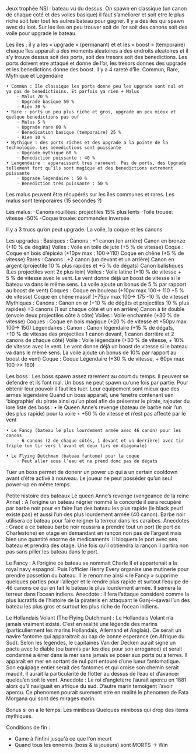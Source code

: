 Jeux trophée NSI : bateau vu du dessus. On spawn en classique (un canon de chaque coté et des voiles basique) il faut s’ameliorer et soit etre le plus riche soit tuer tout les autres bateau pour gagner. Il y a des iles qui spawn avec du loot. Sur les iles on peu trouver soit de l’or soit des canons soit des voile pour upgrade le bateau.

Les îles :
il y a les « upgrade » (permanant) et et les « boost » (temporaire)
chaque îles apparaît a des moments aleatoires a des endroits aleatoires et il s’y trouve dessus soit des ports, soit des tresors soit des benedictions. Les ports doivent etre attaqué et donne de l’or, les tresors donnes des upgrade et les benedictions donne des boost. Il y a 4 rareté d’île. Commun, Rare, Mythique et Legendaire 

    • Commun : Ile classique les ports donne peu les upgrade sont nul et ya pas de benedictioins. Et parfois ya rien + Malus
        ◦ Malus 20 %
        ◦ Upgrade basique 50 %
        ◦ Rien 30 %
    • Rare : ports un peu plus riche et gros, upgrade un peu mieux et quelque benedictions pas ouf
        ◦ Malus 5 %
        ◦ Upgrade rare 60 %
        ◦ Benedication basique (temporaire) 25 %
        ◦ Rien 10 %
    • Mythique : des ports riches et des upgrade a la pointe de la technologie. Les benedictions sont puissante
        ◦ Upgrade mythique 60 %
        ◦ Benediction puissante : 40 %
    • Lengendaire : apparaissent tres rarement. Pas de ports, des Upgrade tellement fort qu’ils sont magique et des benedictions extrement puissante
        ◦ Upgrade légendaire : 50 %
        ◦ Benediction très puissante : 50 %

Les malus peuvent être récupérés sur les îles communes et rares.
Les malus sont temporaires (15 secondes ?)

Les malus:
-Canons rouillées: projectiles 15% plus lents
-Toile trouée: vitesse -50%
-Coque trouée: commandes inversée

il y a 3 trucs qu’on peut upgrade. La voile, la coque et les canons

Les upgrades :
Basiques :
	Canons :
		+1 canon (en arrière)
		Canon en bronze (+10 % de dégâts)
	Voiles :
		Voile en toile de jute (+5 % de vitesse)
	Coque :
		Coque en bois d’épicéa (+10pv max : 100→110)
		Coque en chêne (+5 % de vitesse)
Rares :
	Canons :
		+2 canon (un devant et un arrière)
		Canon en argent (projectile 10 % plus rapides et +5 % de dégats)
		Canon balistiques (Les projectiles vont 2x plus loin)
	Voiles :
		Voile latine (+10 % de vitesse + 5 % de vitesse avec le vent. Le vent donne déjà un 		boost de vitesse si le bateau va dans le même sens. La voile ajoute un bonus de 5 % 		par rapport au boost de vent)
	Coques :
		Coque en bouleau (+10pv max 100→ 110 +5 % de vitesse)
		Coque en chêne massif (+75pv max 100→ 175 -10 % de vitesse)
Mythiques :
	Canons :
		Canon en or (+10 % de dégâts et projectiles 10 % plus rapides)
		+3 canons (1 sur chaque côté et un en arrière)
		Canon à tir double (envoie deux projectiles côte à côte)
	Voiles :
		Voile enchantée (+30 % de vitesse)
	Coques :
		Coque en bois magique (+20 % de vitesse et +50pv max 100→ 150)
Légendaires :
	Canon :
		Canon légendaire (+15 % de dégats, +10 % de vitesse des projectiles
		1 canon devant, 1 canon derrière et 2 canons de chaque côté)
	Voile :
		Voile légendaire (+30 % de vitesse, + 10% de vitesse avec le vent. Le vent donne 		déjà un boost de vitesse si le bateau va dans le même sens. La voile ajoute un bonus 		de 10% par rapport au boost de vent)
	Coque :
		Coque Légendaire (+30 % de vitesse, + 60pv max 100→> 160)
		

Les boss :
Les boss spawn assez rarement au court du temps. Il peuvent se defendre et ils font mal. Un boss ne peut spawn qu’une fois par partie. Pour obtenir leur pouvoir il faut les tuer. Leur equipement sont mieux que des armes legendaire
Quand un boss apparaît, une fenetre contenant uen ‘biographie’ du pirate ainsi qu’un pixel afin de présenter le pirate, rajouter du lore
liste des boss :
    • le Queen Anne’s revenge (bateau de barbe noir l’un des plus rapide) pour la voile
        ◦ +50 % de vitesse et n’est pas affecté par le vent 

    • Le Fancy (bateau le plus lourdement armée avec 46 canon) pour les canons
        ◦ 6 canons (2 de chaque côtés, 1 devant et un derrière) avec tir triple (un tir vers l’avant et deux tirs en diagonale)

    • Le Flying Dutchman (bateau fantome) pour la coque
        ◦ Peut aller sous l’eau et ne prend donc pas de dégats

Tuer un boss permet de donenr un power up qui a un certain cooldown avant d’être activé à nouveau.
Le joueur ne peut posséder qu’un seul power-up en même temps.

Petite histoire des bateaux
Le queen Anne’s revenge (vengeance de la reine Anne) : A l’origine un bateau négrier nommé la concorde il sera recupéré par barbe noir pour en faire l’un des bateau les plus rapide (le black peurl existe pas) et aussi l’un des plus lourdement armée (40 canon). Barbe noir utilisera ce bateau pour faire reigner la terreur dans les caraibes.
Anecdotes : Grace a ce bateau barbe noir reussira a prendre tout un port (le port de Charlestone) en otage en demandant en rançon non pas de l’argent mais bien une quantité enorme de medicaments. Il bloquera le port avec ses bateau et prendra des otage. Une fois qu’il obtiendra la rançon il partira non pas sans piller les bateau dans le port.

Le Fancy : A l’origine ce bateau se nommait Charle II et appartenait a la royal navy espagnol. Puis l’officier Henry Every organise une mutinerie pour prendre possetion du bateau. Il le renomme ainsi « le Fancy » supprime quelques parties pour l’alleger et le rendre plus rapide et surtout l’equipe de 46 canons ce qui en fait le bateau le plus lourdement armée. Il semera la terreur dans l’ocean indiens.
Anecdote : Il fera l’attaque consideré comme la plus lucratifs de l’histoire de la pirateris en attaquant le Ganj-i-sawai l’un des bateau les plus gros et surtout les plus riche de l’ocean indiens.

Le Hollandais Volant (The Flying Dutchman) : Le Hollandais Volant n’a jamais vraiment existé. C’est en realité une légende des marins (particulierment les marins Hollandais, Allemand et Anglais). Ce serait un navire fantome qui apparaitrait au cap de bonne esperance (en Afrique du Sud). Selon les legendes, le capitaines Van der Decken aurait signé un pacte avec le diable (ou bannis par les dieu pour son arrogance) et serait condamné a érrer dans la mer sans jamais se poser aux ports ou a terres. Il apparaît en mer en sortant de nul part entouré d’une lueur fantomatique. Son equipage entier serait des fantomes et qui croise son chemin serait maudit. Il aurait la particularité de flotter au dessus de l’eau et d’avancer quelqu’en soit le vent.
Anecdote : Le roi d’angleterre l’aurait apercu en 1881 alors qu’il naviguait en afrique du sud. D’autre marin temoigent l’avoir apercu. Ce phenomen pourait surement etre en realité le phenomen de Fata Morgana qui sont des mirages marin.


Bonus si on a le temps:
Les miniboss
Quelques miniboss qui drop des items mythiques.


Conditions de fin : 
- Game à l'infini jusqu'à ce que l'on meurt
- Quand tous les ennemis (boss & ia joueurs) sont MORTS -> Win